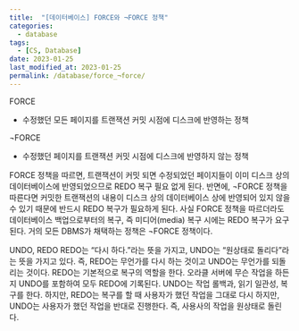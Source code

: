 ```yaml
---
title:  "[데이터베이스] FORCE와 ¬FORCE 정책"
categories:
  - database
tags:
  - [CS, Database]
date: 2023-01-25
last_modified_at: 2023-01-25
permalink: /database/force_¬force/
---
```


FORCE
* 수정했던 모든 페이지를 트랜잭션 커밋 시점에 디스크에 반영하는 정책

¬FORCE
* 수정했던 페이지를 트랜잭션 커밋 시점에 디스크에 반영하지 않는 정책

FORCE 정책을 따르면, 트랜잭션이 커밋 되면 수정되었던 페이지들이 이미 디스크 상의 데이터베이스에 반영되었으므로 REDO 복구 필요 없게 된다. 
반면에, ¬FORCE 정책을 따른다면 커밋한 트랜잭션의 내용이 디스크 상의 데이터베이스 상에 반영되어 있지 않을 수 있기 때문에 반드시 REDO 복구가 필요하게 된다. 
사실 FORCE 정책을 따르더라도 데이터베이스 백업으로부터의 복구, 즉 미디어(media) 복구 시에는 REDO 복구가 요구된다. 
거의 모든 DBMS가 채택하는 정책은 ¬FORCE 정책이다.

UNDO, REDO
REDO는 “다시 하다.”라는 뜻을 가지고, UNDO는 “원상태로 돌리다”라는 뜻을 가지고 있다.
즉, REDO는 무언가를 다시 하는 것이고 UNDO는 무언가를 되돌리는 것이다.
REDO는 기본적으로 복구의 역할을 한다. 
오라클 서버에 무슨 작업을 하든지 UNDO를 포함하여 모두 REDO에 기록된다.
UNDO는 작업 롤백과, 읽기 일관성, 복구를 한다.
하지만, REDO는 복구를 할 때 사용자가 했던 작업을 그대로 다시 하지만, UNDO는 사용자가 했던 작업을 반대로 진행한다.
즉, 사용사의 작업을 원상태로 돌린다.
